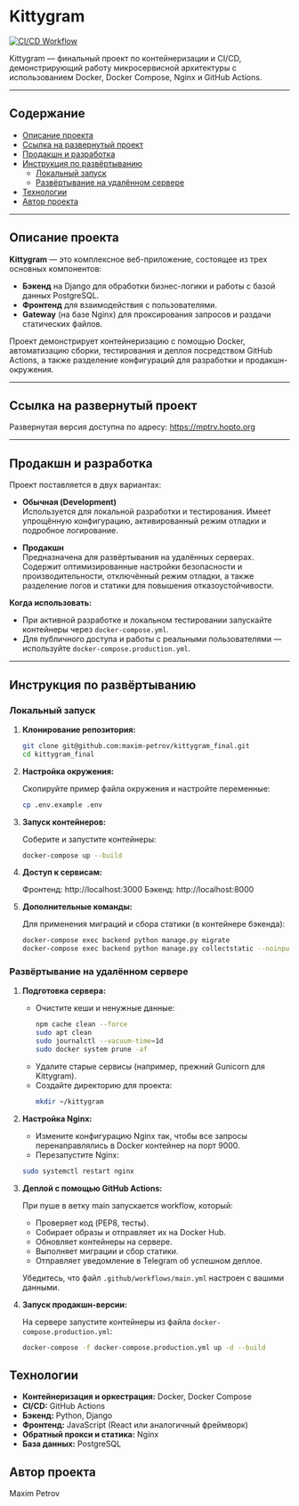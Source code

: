 # Kittygram

[![CI/CD Workflow](https://github.com/maxim-petrov/kittygram_final/actions/workflows/main.yml/badge.svg
)](https://github.com/maxim-petrov/kittygram_final/actions)

Kittygram — финальный проект по контейнеризации и CI/CD, демонстрирующий работу микросервисной архитектуры с использованием Docker, Docker Compose, Nginx и GitHub Actions.

---

## Содержание

- [Описание проекта](#описание-проекта)
- [Ссылка на развернутый проект](#ссылка-на-развернутый-проект)
- [Продакшн и разработка](#продакшн-и-разработка)
- [Инструкция по развёртыванию](#инструкция-по-развёртыванию)
  - [Локальный запуск](#локальный-запуск)
  - [Развёртывание на удалённом сервере](#развёртывание-на-удалённом-сервере)
- [Технологии](#технологии)
- [Автор проекта](#автор-проекта)

---

## Описание проекта

**Kittygram** — это комплексное веб-приложение, состоящее из трех основных компонентов:
- **Бэкенд** на Django для обработки бизнес-логики и работы с базой данных PostgreSQL.
- **Фронтенд** для взаимодействия с пользователями.
- **Gateway** (на базе Nginx) для проксирования запросов и раздачи статических файлов.

Проект демонстрирует контейнеризацию с помощью Docker, автоматизацию сборки, тестирования и деплоя посредством GitHub Actions, а также разделение конфигураций для разработки и продакшн-окружения.

---

## Ссылка на развернутый проект

Развернутая версия доступна по адресу: https://mptrv.hopto.org

---

## Продакшн и разработка

Проект поставляется в двух вариантах:

- **Обычная (Development)**  
  Используется для локальной разработки и тестирования. Имеет упрощённую конфигурацию, активированный режим отладки и подробное логирование.

- **Продакшн**  
  Предназначена для развёртывания на удалённых серверах. Содержит оптимизированные настройки безопасности и производительности, отключённый режим отладки, а также разделение логов и статики для повышения отказоустойчивости.

**Когда использовать:**
- При активной разработке и локальном тестировании запускайте контейнеры через `docker-compose.yml`.
- Для публичного доступа и работы с реальными пользователями — используйте `docker-compose.production.yml`.

---

## Инструкция по развёртыванию

### Локальный запуск

1. **Клонирование репозитория:**

   ```bash
   git clone git@github.com:maxim-petrov/kittygram_final.git
   cd kittygram_final
   
2. **Настройка окружения:**

   Скопируйте пример файла окружения и настройте переменные:

   ```bash
   cp .env.example .env
   
3. **Запуск контейнеров:**

   Соберите и запустите контейнеры:

   ```bash
   docker-compose up --build

4. **Доступ к сервисам:**

   Фронтенд: http://localhost:3000
   Бэкенд: http://localhost:8000

5. **Дополнительные команды:**

   Для применения миграций и сбора статики (в контейнере бэкенда):

   ```bash
   docker-compose exec backend python manage.py migrate
   docker-compose exec backend python manage.py collectstatic --noinput

### Развёртывание на удалённом сервере

1. **Подготовка сервера:**

   - Очистите кеши и ненужные данные:
       ```bash
       npm cache clean --force
       sudo apt clean
       sudo journalctl --vacuum-time=1d
       sudo docker system prune -af
   - Удалите старые сервисы (например, прежний Gunicorn для Kittygram).
   - Создайте директорию для проекта:
        ```bash
       mkdir ~/kittygram
   
2. **Настройка Nginx:**

   - Измените конфигурацию Nginx так, чтобы все запросы перенаправлялись в Docker контейнер на порт 9000.
   - Перезапустите Nginx:

   ```bash
   sudo systemctl restart nginx
   
3. **Деплой с помощью GitHub Actions:**

    При пуше в ветку main запускается workflow, который:

    - Проверяет код (PEP8, тесты).
    - Собирает образы и отправляет их на Docker Hub.
    - Обновляет контейнеры на сервере.
    - Выполняет миграции и сбор статики.
    - Отправляет уведомление в Telegram об успешном деплое.
   
    Убедитесь, что файл `.github/workflows/main.yml` настроен с вашими данными.

4. **Запуск продакшн-версии:**

   На сервере запустите контейнеры из файла `docker-compose.production.yml`:

   ```bash
   docker-compose -f docker-compose.production.yml up -d --build

## Технологии

- **Контейнеризация и оркестрация:** Docker, Docker Compose
- **CI/CD:** GitHub Actions
- **Бэкенд:** Python, Django
- **Фронтенд:** JavaScript (React или аналогичный фреймворк)
- **Обратный прокси и статика:** Nginx
- **База данных:** PostgreSQL

## Автор проекта

Maxim Petrov
